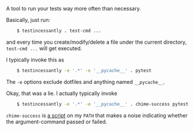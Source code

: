 A tool to run your tests way more often than necessary.

Basically, just run:

```bash
    $ testincessantly . test-cmd ...
```

and every time you create/modify/delete a file under the current directory, `test-cmd ...` will get executed.

I typically invoke this as

```bash
    $ testincessantly -e '.*' -e '__pycache__' . pytest
```
The `-e` options exclude dotfiles and anything named `__pycache__`.

Okay, that was a lie. I actually typically invoke
```bash
    $ testincessantly -e '.*' -e '__pycache__' . chime-success pytest
```
`chime-success` is [a script](https://gist.github.com/speezepearson/83c234c40d16c9f7fba73d8bca7a1a75) on my `PATH` that makes a noise indicating whether the argument-command passed or failed.
